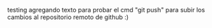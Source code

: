 testing
agregando texto para probar el cmd "git push" para subir los cambios al repositorio remoto de github
:)
